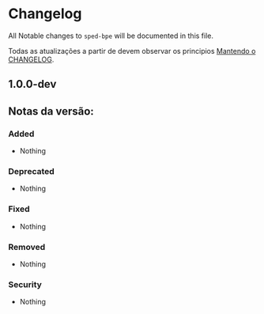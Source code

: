 # Changelog

All Notable changes to `sped-bpe` will be documented in this file.

Todas as atualizações a partir de  devem observar os principios [Mantendo o CHANGELOG](http://keepachangelog.com/).

## 1.0.0-dev 

## Notas da versão:

### Added
- Nothing

### Deprecated
- Nothing

### Fixed
- Nothing

### Removed
- Nothing

### Security
- Nothing
